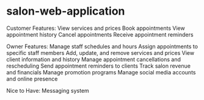 # salon-web-application

Customer Features:
View services and prices
Book appointments
View appointment history
Cancel appointments
Receive appointment reminders

Owner Features:
Manage staff schedules and hours
Assign appointments to specific staff members
Add, update, and remove services and prices
View client information and history
Manage appointment cancellations and rescheduling
Send appointment reminders to clients
Track salon revenue and financials
Manage promotion programs
Manage social media accounts and online presence

Nice to Have:
Messaging system
